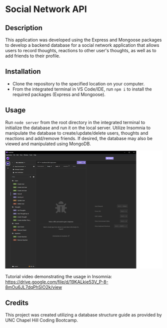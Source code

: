 # Social Network API

## Description

This application was developed using the Express and Mongoose packages to develop a backend database for a social network application that allows users to record thoughts, reactions to other user's thoughts, as well as to add friends to their profile.

## Installation

- Clone the repository to the specified location on your computer.
- From the integrated terminal in VS Code/IDE, run `npm i` to install the required packages (Express and Mongoose).  

## Usage

Run `node server` from the root directory in the integrated terminal to initialize the database and run it on the local server.  Utilize Insomnia to manipulate the database to create/update/delete users, thoughts and reactions and add/remove friends.  If desired, the database may also be viewed and manipulated using MongoDB.

![Image of Insomnia](assets/Insomnia.jpg)

Tutorial video demonstrating the usage in Insomnia: https://drive.google.com/file/d/19KALkie53V_P-8-8mOu6JL7dqPhSIO2k/view

## Credits

This project was created utilizing a database structure guide as provided by UNC Chapel Hill Coding Bootcamp.